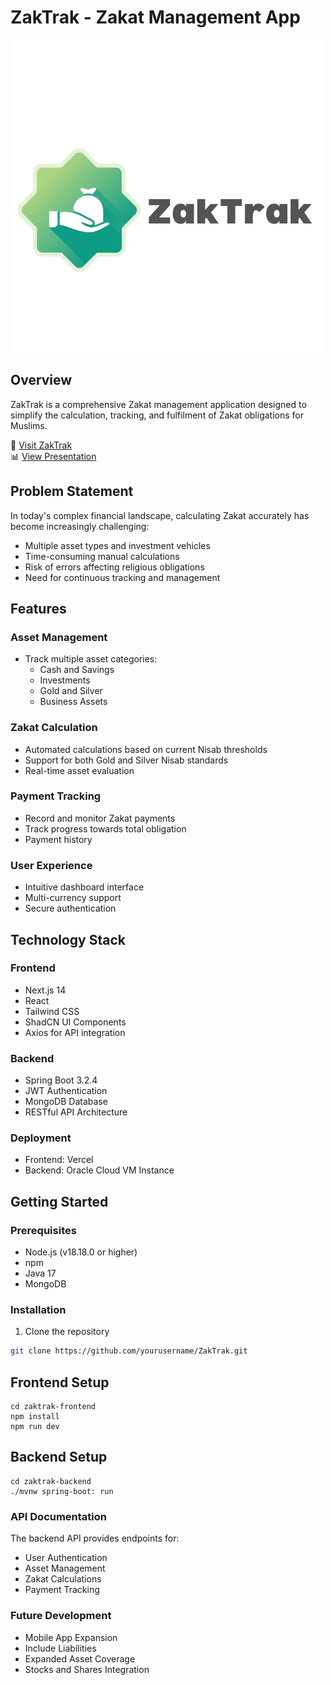 # ZakTrak - Zakat Management App
![ZakTrak Logo](zaktrak-frontend/public/ZakTrak-logo.png)
## Overview
ZakTrak is a comprehensive Zakat management application designed to simplify the calculation, tracking, and fulfilment of Zakat obligations for Muslims. 

🔗 <a href="https://zak-trak.vercel.app/" target="_blank">Visit ZakTrak</a>  
📊 <a href="https://docs.google.com/presentation/d/e/2PACX-1vTjmMoNjGvO321FD4nrA-B7i0n7BQUObUOhSyZeXyItMcTULZeFyYAN8rhprbZI0yAw3qzpSwO46ty9/pub?start=true&loop=false&delayms=60000" target="_blank">View Presentation</a>

## Problem Statement
In today's complex financial landscape, calculating Zakat accurately has become increasingly challenging:
- Multiple asset types and investment vehicles
- Time-consuming manual calculations
- Risk of errors affecting religious obligations
- Need for continuous tracking and management

## Features

### Asset Management
- Track multiple asset categories:
  - Cash and Savings
  - Investments
  - Gold and Silver
  - Business Assets

### Zakat Calculation
- Automated calculations based on current Nisab thresholds
- Support for both Gold and Silver Nisab standards
- Real-time asset evaluation

### Payment Tracking
- Record and monitor Zakat payments
- Track progress towards total obligation
- Payment history 

### User Experience
- Intuitive dashboard interface
- Multi-currency support
- Secure authentication

## Technology Stack

### Frontend
- Next.js 14
- React
- Tailwind CSS
- ShadCN UI Components
- Axios for API integration

### Backend
- Spring Boot 3.2.4
- JWT Authentication
- MongoDB Database
- RESTful API Architecture

### Deployment
- Frontend: Vercel
- Backend: Oracle Cloud VM Instance

## Getting Started

### Prerequisites
- Node.js (v18.18.0 or higher)
- npm
- Java 17
- MongoDB

### Installation

1. Clone the repository
```bash
git clone https://github.com/yourusername/ZakTrak.git
```

## Frontend Setup
```
cd zaktrak-frontend
npm install
npm run dev
```

## Backend Setup

```
cd zaktrak-backend
./mvnw spring-boot: run
```

### API Documentation

The backend API provides endpoints for:
 - User Authentication
- Asset Management
- Zakat Calculations
- Payment Tracking

### Future Development

- Mobile App Expansion
- Include Liabilities
- Expanded Asset Coverage
- Stocks and Shares Integration
